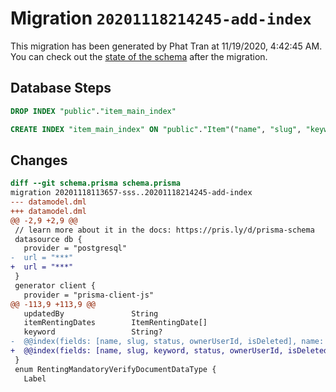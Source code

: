# Migration `20201118214245-add-index`

This migration has been generated by Phat Tran at 11/19/2020, 4:42:45 AM.
You can check out the [state of the schema](./schema.prisma) after the migration.

## Database Steps

```sql
DROP INDEX "public"."item_main_index"

CREATE INDEX "item_main_index" ON "public"."Item"("name", "slug", "keyword", "status", "ownerUserId", "isDeleted")
```

## Changes

```diff
diff --git schema.prisma schema.prisma
migration 20201118113657-sss..20201118214245-add-index
--- datamodel.dml
+++ datamodel.dml
@@ -2,9 +2,9 @@
 // learn more about it in the docs: https://pris.ly/d/prisma-schema
 datasource db {
   provider = "postgresql"
-  url = "***"
+  url = "***"
 }
 generator client {
   provider = "prisma-client-js"
@@ -113,9 +113,9 @@
   updatedBy               String
   itemRentingDates        ItemRentingDate[]
   keyword                 String?
-  @@index(fields: [name, slug, status, ownerUserId, isDeleted], name: "item_main_index")
+  @@index(fields: [name, slug, keyword, status, ownerUserId, isDeleted], name: "item_main_index")
 }
 enum RentingMandatoryVerifyDocumentDataType {
   Label
```


